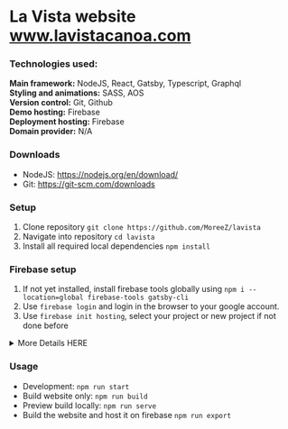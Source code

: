 # La Vista website <a target="_blank" href="https://lavistacanoa.com">www.lavistacanoa.com<a>

### Technologies used:
<b>Main framework:</b> NodeJS, React, Gatsby, Typescript, Graphql <br/>
<b>Styling and animations:</b> SASS, AOS <br/>
<b>Version control:</b> Git, Github <br/>
<b>Demo hosting:</b> Firebase <br/>
<b>Deployment hosting:</b> Firebase <br/>
<b>Domain provider:</b> N/A <br/>

### Downloads
- NodeJS: https://nodejs.org/en/download/
- Git: https://git-scm.com/downloads

### Setup
1. Clone repository `git clone https://github.com/MoreeZ/lavista`
2. Navigate into repository `cd lavista`
3. Install all required local dependencies `npm install`

### Firebase setup

1. If not yet installed, install firebase tools globally using `npm i --location=global firebase-tools gatsby-cli`
2. Use `firebase login` and login in the browser to your google account.
3. Use `firebase init hosting`, select your project or new project if not done before
<details>
<summary>More Details HERE</summary>
<br>
<ul>
  <li>"ready to process? (y/N)": Press Enter</li>
  <li>"What do you want to use as your public directory? (public)": Press Enter</li>
  <li>"Configure as a single-page app (rewrite all urls to /index.html)?": Press Enter</li>
  <li>"Set up automatic builds and deploys with GitHub?": n</li>
  <li>"File public/404.html already exists. Overwrite? (y/N)": Press Enter</li>
  <li>"File public/index.html already exists. Overwrite? (y/N)": Press Enter</li>
</ul>
</details>



### Usage
- Development: `npm run start`
- Build website only: `npm run build`
- Preview build locally: `npm run serve`
- Build the website and host it on firebase `npm run export`